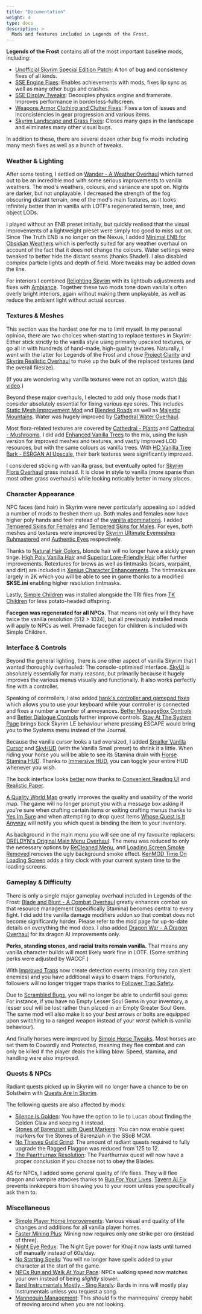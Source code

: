 ```yaml
---
title: "Documentation"
weight: 4
type: docs
description: >
  Mods and features included in Legends of the Frost.
---
```


**Legends of the Frost** contains all of the most important baseline mods, including:

- [Unofficial Skyrim Special Edition Patch](https://www.nexusmods.com/skyrimspecialedition/mods/266): A ton of bug and consistency fixes of all kinds.
- [SSE Engine Fixes](https://www.nexusmods.com/skyrimspecialedition/mods/17230): Enables achievements with mods, fixes lip sync as well as many other bugs and crashes.
- [SSE Display Tweaks](https://www.nexusmods.com/skyrimspecialedition/mods/34705): Decouples physics engine and framerate. Improves performance in borderless-fullscreen.
- [Weapons Armor Clothing and Clutter Fixes](https://www.nexusmods.com/skyrimspecialedition/mods/18994): Fixes a ton of issues and inconsistencies in gear progression and various items.
- [Skyrim Landscape and Grass Fixes](https://www.nexusmods.com/skyrimspecialedition/mods/26138): Closes many gaps in the landscape and eliminates many other visual bugs.

In addition to these, there are several dozen other bug fix mods including many mesh fixes as well as a bunch of tweaks.

### Weather & Lighting

After some testing, I settled on [Wander - A Weather Overhaul](https://www.nexusmods.com/skyrimspecialedition/mods/24439) which turned out to be an incredible mod with some serious improvements to vanilla weathers. The mod's weathers, colours, and variance are spot on. Nights are darker, but not unplayable. I decreased the strength of the fog obscuring distant terrain, one of the mod's main features, as it looks infinitely better than in vanilla with LOTF's regenerated terrain, tree, and object LODs.

I played without an ENB preset initially, but quickly realised that the visual improvements of a lightweight preset were simply too good to miss out on. Since The Truth ENB is no longer on the Nexus, I added [Minimal ENB for Obsidian Weathers](https://www.nexusmods.com/skyrimspecialedition/mods/37098) which is perfectly suited for any weather overhaul on account of the fact that it does not change the colours. Water settings were tweaked to better hide the distant seams (thanks Shade!). I also disabled complex particle lights and depth of field. More tweaks may be added down the line.

For interiors I combined [Relighting Skyrim](https://www.nexusmods.com/skyrimspecialedition/mods/8586) with its lightbulb adjustments and fixes with [Ambiance](https://www.nexusmods.com/skyrimspecialedition/mods/46383). Together these two mods tone down vanilla's often overly bright interiors, again without making them unplayable, as well as reduce the ambient light without actual sources.

### Textures & Meshes

This section was the hardest one for me to limit myself. In my personal opinion, there are two choices when starting to replace textures in Skyrim: Either stick strictly to the vanilla style using primarily upscaled textures, or go all in with hundreds of hand-made, high-quality textures. Naturally, I went with the latter for Legends of the Frost and chose [Project Clarity](https://www.nexusmods.com/skyrimspecialedition/users/34739755?tab=user+files) and [Skyrim Realistic Overhaul](https://www.moddb.com/mods/skyrim-realistic-overhaul) to make up the bulk of the replaced textures (and the overall filesize).

(If you are wondering why vanilla textures were not an option, watch [this video](https://youtu.be/nHkCJcUJkTM).)

Beyond these major overhauls, I elected to add only those mods that I consider absolutely essential for fixing various eye sores. This includes [Static Mesh Improvement Mod](https://www.nexusmods.com/skyrimspecialedition/mods/659) and [Blended Roads](https://www.nexusmods.com/skyrimspecialedition/mods/8834) as well as [Majestic Mountains](https://www.nexusmods.com/skyrimspecialedition/mods/11052). Water was hugely improved by [Cathedral Water Overhaul](https://www.nexusmods.com/skyrimspecialedition/mods/22962).

Most flora-related textures are covered by [Cathedral - Plants](https://www.nexusmods.com/skyrimspecialedition/mods/26104) and [Cathedral - Mushrooms](https://www.nexusmods.com/skyrimspecialedition/mods/26103). I did add [Enhanced Vanilla Trees](https://www.nexusmods.com/skyrimspecialedition/mods/11008) to the mix, using the lush version for improved meshes and textures, and vastly improved LOD resources, but with the same colours as vanilla trees. With [HD Vanilla Tree Bark - ESRGAN AI Upscale](https://www.nexusmods.com/skyrimspecialedition/mods/37890), their bark textures were significantly improved.

I considered sticking with vanilla grass, but eventually opted for [Skyrim Flora Overhaul](https://www.nexusmods.com/skyrimspecialedition/mods/2154) grass instead. It is close in style to vanilla (more sparse than most other grass overhauls) while looking noticably better in many places.

### Character Appearance

NPC faces (and hair) in Skyrim were never particularly appealing so I added a number of mods to freshen them up. Both males and females now have higher poly hands and feet instead of the [vanilla abominations](https://i.redd.it/0wp849fgwcv01.png). I added [Tempered Skins for Females](https://www.nexusmods.com/skyrimspecialedition/mods/8505)  and [Tempered Skins for Males](https://www.nexusmods.com/skyrimspecialedition/mods/7902). For eyes, both meshes and textures were improved by [Skyrim Ultimate Eyemeshes Ruhmastered](https://www.nexusmods.com/skyrimspecialedition/mods/18147) and [Authentic Eyes](https://www.nexusmods.com/skyrimspecialedition/mods/36063) respectively.

Thanks to [Natural Hair Colors](https://www.nexusmods.com/skyrimspecialedition/mods/46299), blonde hair will no longer have a sickly green tinge. [High Poly Vanilla Hair](https://www.nexusmods.com/skyrimspecialedition/mods/41863) and [Superior Lore-Friendly Hair](https://www.nexusmods.com/skyrim/mods/36510) offer further improvements. Retextures for brows as well as tintmasks (scars, warpaint, and dirt) are included in [Xenius Character Enhancements](https://www.nexusmods.com/skyrimspecialedition/mods/36985). The tintmasks are largely in 2K which you will be able to see in game thanks to a modified **SKSE.ini** enabling higher resolution tintmasks.

Lastly, [Simple Children](https://www.nexusmods.com/skyrimspecialedition/mods/22789) was installed alongside the TRI files from [TK Children](https://www.nexusmods.com/skyrimspecialedition/mods/5916) for less potato-headed offspring.

**Facegen was regenerated for all NPCs.** That means not only will they have twice the vanilla resolution (512 > 1024), but all previously installed mods will apply to NPCs as well. Premade facegen for children is included with Simple Children.

### Interface & Controls

Beyond the general lighting, there is one other aspect of vanilla Skyrim that I wanted thoroughly overhauled: The console-optimised interface. [SkyUI](https://www.nexusmods.com/skyrimspecialedition/mods/12604) is absolutely essentially for many reasons, but primarily because it hugely improves the various menus visually and functionally. It also works perfectly fine with a controller.

Speaking of controllers, I also added [hank's controller and gamepad fixes](https://www.nexusmods.com/skyrimspecialedition/mods/42492) which allows you to use your keyboard while your controller is connected and fixes a number a number of annoyances. [Better MessageBox Controls](https://www.nexusmods.com/skyrimspecialedition/mods/1428) and [Better Dialogue Controls](https://www.nexusmods.com/skyrimspecialedition/mods/1429) further improve controls. [Stay At The System Page](https://www.nexusmods.com/skyrimspecialedition/mods/198329) brings back Skyrim LE behaviour where pressing ESCAPE would bring you to the Systems menu instead of the Journal.

Because the vanilla cursor looks a tad oversized, I added [Smaller Vanilla Cursor](https://www.nexusmods.com/skyrimspecialedition/mods/20617) and [SkyHUD](https://www.nexusmods.com/skyrimspecialedition/mods/463) (with the Vanilla Small preset) to shrink it a little. When riding your horse you will be able to see its Stamina drain with [Horse Stamina HUD](https://www.nexusmods.com/skyrimspecialedition/mods/47076). Thanks to [Immersive HUD](https://www.nexusmods.com/skyrimspecialedition/mods/12440), you can toggle your entire HUD whenever you wish.

The book interface looks [better](https://imgsli.com/NzAzOTc) now thanks to [Convenient Reading UI](https://www.nexusmods.com/skyrimspecialedition/mods/50202) and [Realistic Paper](https://www.nexusmods.com/skyrim/mods/937).

[A Quality World Map](https://www.nexusmods.com/skyrimspecialedition/mods/5804) greatly improves the quality and usability of the world map. The game will no longer prompt you with a message box asking if you're sure when crafting certain items or exiting crafting menus thanks to [Yes Im Sure](https://www.nexusmods.com/skyrimspecialedition/mods/24898) and when attempting to drop quest items [Whose Quest Is It Anyway](https://www.nexusmods.com/skyrimspecialedition/mods/23581) will notify you which quest is binding the item to your inventory.

As background in the main menu you will see one of my favourite replacers: [DRELDYN's Original Main Menu Overhaul](https://www.nexusmods.com/skyrimspecialedition/mods/6992). The menu was reduced to only the necessary options by [ReCleaned Menu](https://www.nexusmods.com/skyrimspecialedition/mods/26680), and [Loading Screen Smoke Removed](https://www.nexusmods.com/skyrimspecialedition/mods/4634) removes the ugly background smoke effect. [KenMOD Time On Loading Screen](https://github.com/KenneyNL/Skyrim-Mods/tree/main/Time%20On%20Loading%20Screen) adds a tiny clock with your current system time to the loading screens.

### Gameplay & Difficulty

There is only a single major gameplay overhaul included in Legends of the Frost: [Blade and Blunt - A Combat Overhaul](https://www.nexusmods.com/skyrimspecialedition/mods/34549) greatly enhances combat so that resource management (specifically Stamina) becomes central to every fight. I did add the vanilla damage modifiers addon so that combat does not become significantly harder. Please refer to the mod page for up-to-date details on everything the mod does. I also added [Dragon War - A Dragon Overhaul](https://www.nexusmods.com/skyrimspecialedition/mods/51310) for its dragon AI improvements only.

**Perks, standing stones, and racial traits remain vanilla.** That means any vanilla character builds will most likely work fine in LOTF. (Some smithing perks were adjusted by WACCF.)

With [Improved Traps](https://www.nexusmods.com/skyrimspecialedition/mods/17592) now create detection events (meaning they can alert enemies) and you have additional ways to disarm traps. Fortunately, followers will no longer trigger traps thanks to [Follower Trap Safety](https://www.nexusmods.com/skyrimspecialedition/mods/2755).

Due to [Scrambled Bugs](https://www.nexusmods.com/skyrimspecialedition/mods/43532), you will no longer be able to underfill soul gems: For instance, if you have no Empty Lesser Soul Gems in your inventory, a lesser soul will be lost rather than placed in an Empty Greater Soul Gem. The same mod will also make it so your *best* arrows or bolts are equipped upon switching to a ranged weapon instead of your *worst* (which is vanilla behaviour).

And finally horses were improved by [Simple Horse Tweaks](https://www.nexusmods.com/skyrimspecialedition/mods/50250). Most horses are set them to Cowardly and Protected, meaning they flee combat and can only be killed if the player deals the killing blow. Speed, stamina, and handling were also improved.

### Quests & NPCs

Radiant quests picked up in Skyrim will no longer have a chance to be on Solstheim with [Quests Are In Skyrim](https://www.nexusmods.com/skyrimspecialedition/mods/18416).

The following quests are also affected by mods:

- [Silence Is Golden](https://www.nexusmods.com/skyrimspecialedition/mods/50581): You have the option to lie to Lucan about finding the Golden Claw and keeping it instead.
- [Stones of Barenziah with Quest Markers](https://www.nexusmods.com/skyrimspecialedition/mods/22395): You can now enable quest markers for the Stones of Barenziah in the SSoB MCM.
- [No Thieves Guild Grind](https://www.nexusmods.com/skyrimspecialedition/mods/4382): The amount of radiant quests required to fully upgrade the Ragged Flaggon was reduced from 125 to 12.
- [The Paarthurnax Resolution](https://www.nexusmods.com/skyrimspecialedition/mods/43766): The Paarthurnax quest will now have a proper conclusion if you choose not to obey the Blades.

AS for NPCs, I added some general quality of life fixes. They will flee dragon and vampire attackes thanks to [Run For Your Lives](https://www.nexusmods.com/skyrimspecialedition/mods/2272). [Tavern AI Fix](https://www.nexusmods.com/skyrimspecialedition/mods/23107) prevents innkeepers from showing you to your room unless you specifically ask them to.

### Miscellaneous

- [Simple Player Home Improvements](https://www.nexusmods.com/skyrimspecialedition/mods/37236): Various visual and quality of life changes and additions for all vanilla player homes.
- [Faster Mining Plus](https://www.nexusmods.com/skyrimspecialedition/mods/2656): Mining now requires only one strike per ore (instead of three).
- [Night Eye Redux](https://www.nexusmods.com/skyrimspecialedition/mods/38348): The Night Eye power for Khajiit now lasts until turned off manually instead of 60s/day.
- [No Starting Spells](https://www.nexusmods.com/skyrimspecialedition/mods/38348): You will no longer have spells added to your character at the start of the game.
- [NPCs Run and Walk At Your Pace](https://www.nexusmods.com/skyrimspecialedition/mods/2482): NPCs walking speed now matches your own instead of being *slightly* slower.
- [Bard Instrumentals Mostly - Sing Rarely](https://www.nexusmods.com/skyrimspecialedition/mods/10927): Bards in inns will mostly play instrumentals unless you request a song.
- [Mannequin Management](https://www.nexusmods.com/skyrimspecialedition/mods/38221): This *should* fix the mannequins' creepy habit of moving around when you are not looking.